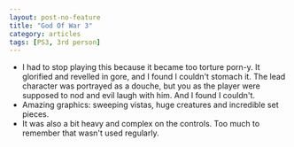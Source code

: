 ```yaml
---
layout: post-no-feature
title: "God Of War 3"
category: articles
tags: [PS3, 3rd person]
---
```


* I had to stop playing this because it became too torture porn-y. It glorified and revelled in gore, and I found I couldn't stomach it. The lead character was portrayed as a douche, but you as the player were supposed to nod and evil laugh with him. And I found I couldn't.
* Amazing graphics: sweeping vistas, huge creatures and incredible set pieces.
* It was also a bit heavy and complex on the controls. Too much to remember that wasn't used regularly.